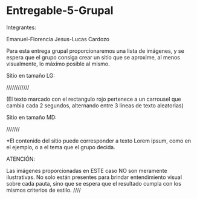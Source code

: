 # Entregable-5-Grupal

Integrantes:

Emanuel-Florencia Jesus-Lucas Cardozo



Para esta entrega grupal proporcionaremos una lista de imágenes, y se espera que el grupo consiga crear un sitio que se aproxime, al menos visualmente, lo máximo posible al mismo.

Sitio en tamaño LG:

////////////


(El texto marcado con el rectangulo rojo pertenece a un carrousel que cambia cada 2 segundos, alternando entre 3 líneas de texto aleatorias)



Sitio en tamaño MD:

///////

*El contenido del sitio puede corresponder a texto Lorem ipsum, como en el ejemplo, o a el tema que el grupo decida.

ATENCIÓN:

Las imágenes proporcionadas en ESTE caso NO son meramente ilustrativas. No solo están presentes para brindar entendimiento visual sobre cada pauta, sino que se espera que el resultado cumpla con los mismos criterios de estilo. 
////
